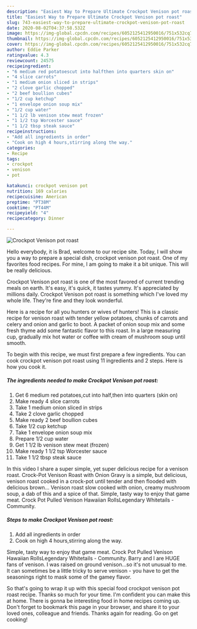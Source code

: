 ```yaml
---
description: "Easiest Way to Prepare Ultimate Crockpot Venison pot roast"
title: "Easiest Way to Prepare Ultimate Crockpot Venison pot roast"
slug: 743-easiest-way-to-prepare-ultimate-crockpot-venison-pot-roast
date: 2020-08-02T04:37:58.532Z
image: https://img-global.cpcdn.com/recipes/6052125412950016/751x532cq70/crockpot-venison-pot-roast-recipe-main-photo.jpg
thumbnail: https://img-global.cpcdn.com/recipes/6052125412950016/751x532cq70/crockpot-venison-pot-roast-recipe-main-photo.jpg
cover: https://img-global.cpcdn.com/recipes/6052125412950016/751x532cq70/crockpot-venison-pot-roast-recipe-main-photo.jpg
author: Eddie Parker
ratingvalue: 4.3
reviewcount: 24575
recipeingredient:
- "6 medium red potatoescut into halfthen into quarters skin on"
- "4 slice carrots"
- "1 medium onion sliced in strips"
- "2 clove garlic chopped"
- "2 beef boullion cubes"
- "1/2 cup ketchup"
- "1 envelope onion soup mix"
- "1/2 cup water"
- "1 1/2 lb venison stew meat frozen"
- "1 1/2 tsp Worcester sauce"
- "1 1/2 tbsp steak sauce"
recipeinstructions:
- "Add all ingredients in order"
- "Cook on high 4 hours,stirring along the way."
categories:
- Recipe
tags:
- crockpot
- venison
- pot

katakunci: crockpot venison pot 
nutrition: 169 calories
recipecuisine: American
preptime: "PT38M"
cooktime: "PT44M"
recipeyield: "4"
recipecategory: Dinner

---
```



![Crockpot Venison pot roast](https://img-global.cpcdn.com/recipes/6052125412950016/751x532cq70/crockpot-venison-pot-roast-recipe-main-photo.jpg)

Hello everybody, it is Brad, welcome to our recipe site. Today, I will show you a way to prepare a special dish, crockpot venison pot roast. One of my favorites food recipes. For mine, I am going to make it a bit unique. This will be really delicious.

Crockpot Venison pot roast is one of the most favored of current trending meals on earth. It's easy, it's quick, it tastes yummy. It's appreciated by millions daily. Crockpot Venison pot roast is something which I've loved my whole life. They're fine and they look wonderful.

Here is a recipe for all you hunters or wives of hunters! This is a classic recipe for venison roast with tender yellow potatoes, chunks of carrots and celery and onion and garlic to boot. A packet of onion soup mix and some fresh thyme add some fantastic flavor to this roast. In a large measuring cup, gradually mix hot water or coffee with cream of mushroom soup until smooth.


To begin with this recipe, we must first prepare a few ingredients. You can cook crockpot venison pot roast using 11 ingredients and 2 steps. Here is how you cook it.

<!--inarticleads1-->

##### The ingredients needed to make Crockpot Venison pot roast:

1. Get 6 medium red potatoes,cut into half,then into quarters (skin on)
1. Make ready 4 slice carrots
1. Take 1 medium onion sliced in strips
1. Take 2 clove garlic chopped
1. Make ready 2 beef boullion cubes
1. Take 1/2 cup ketchup
1. Take 1 envelope onion soup mix
1. Prepare 1/2 cup water
1. Get 1 1/2 lb venison stew meat (frozen)
1. Make ready 1 1/2 tsp Worcester sauce
1. Take 1 1/2 tbsp steak sauce


In this video I share a super simple, yet super delicious recipe for a venison roast. Crock-Pot Venison Roast with Onion Gravy is a simple, but delicious, venison roast cooked in a crock-pot until tender and then flooded with delicious brown… Venison roast slow cooked with onion, creamy mushroom soup, a dab of this and a spice of that. Simple, tasty way to enjoy that game meat. Crock Pot Pulled Venison Hawaiian RollsLegendary Whitetails - Community. 

<!--inarticleads2-->

##### Steps to make Crockpot Venison pot roast:

1. Add all ingredients in order
1. Cook on high 4 hours,stirring along the way.


Simple, tasty way to enjoy that game meat. Crock Pot Pulled Venison Hawaiian RollsLegendary Whitetails - Community. Barry and I are HUGE fans of venison. I was raised on ground venison…so it&#39;s not unusual to me. It can sometimes be a little tricky to serve venison - you have to get the seasonings right to mask some of the gamey flavor. 

So that's going to wrap it up with this special food crockpot venison pot roast recipe. Thanks so much for your time. I'm confident you can make this at home. There is gonna be interesting food in home recipes coming up. Don't forget to bookmark this page in your browser, and share it to your loved ones, colleague and friends. Thanks again for reading. Go on get cooking!
